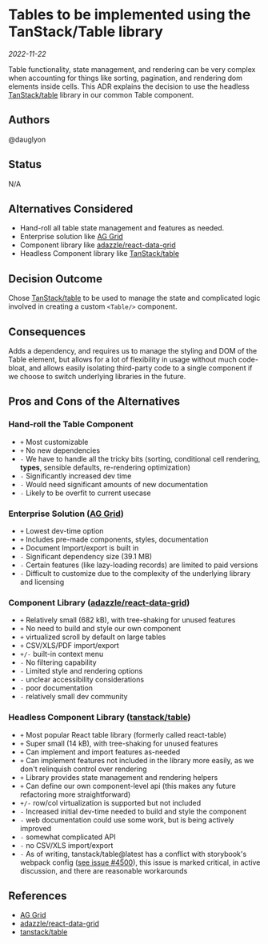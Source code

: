 <!-- Short descriptive title -->

# Tables to be implemented using the TanStack/Table library

<!-- Date -->

_2022-11-22_

<!-- Summary -->

Table functionality, state management, and rendering can be very complex when
accounting for things like sorting, pagination, and rendering dom elements
inside cells. This ADR explains the decision to use the headless
[TanStack/table][] library in our common Table component.

## Authors <!-- GitHub Username(s) -->

@dauglyon

## Status <!-- Status of this ADR -->

N/A

## Alternatives Considered <!-- Short list of considered alternatives, should include the chosen path -->

- Hand-roll all table state management and features as needed.
- Enterprise solution like [AG Grid][]
- Component library like [adazzle/react-data-grid][]
- Headless Component library like [TanStack/table][]

## Decision Outcome <!-- Summary of the decision -->

Chose [TanStack/table][] to be used to manage the state and complicated logic
involved in creating a custom `<Table/>` component.

## Consequences <!-- Summary of the decision -->

Adds a dependency, and requires us to manage the styling and DOM of the Table
element, but allows for a lot of flexibility in usage without much code-bloat,
and allows easily isolating third-party code to a single component if we choose
to switch underlying libraries in the future.

## Pros and Cons of the Alternatives <!-- List Pros/Cons of each considered alternative -->

### Hand-roll the Table Component

- `+` Most customizable
- `+` No new dependencies
- `-` We have to handle all the tricky bits (sorting, conditional cell
  rendering, **types**, sensible defaults, re-rendering optimization)
- `-` Significantly increased dev time
- `-` Would need significant amounts of new documentation
- `-` Likely to be overfit to current usecase

### Enterprise Solution ([AG Grid][])

- `+` Lowest dev-time option
- `+` Includes pre-made components, styles, documentation
- `+` Document Import/export is built in
- `-` Significant dependency size (39.1 MB)
- `-` Certain features (like lazy-loading records) are limited to paid versions
- `-` Difficult to customize due to the complexity of the underlying library and
  licensing

### Component Library ([adazzle/react-data-grid][])

- `+` Relatively small (682 kB), with tree-shaking for unused features
- `+` No need to build and style our own component
- `+` virtualized scroll by default on large tables
- `+` CSV/XLS/PDF import/export
- `+/-` built-in context menu
- `-` No filtering capability
- `-` Limited style and rendering options
- `-` unclear accessibility considerations
- `-` poor documentation
- `-` relatively small dev community

### Headless Component Library ([tanstack/table][])

- `+` Most popular React table library (formerly called react-table)
- `+` Super small (14 kB), with tree-shaking for unused features
- `+` Can implement and import features as-needed
- `+` Can implement features not included in the library more easily, as we
  don't relinquish control over rendering
- `+` Library provides state management and rendering helpers
- `+` Can define our own component-level api (this makes any future refactoring
  more straightforward)
- `+/-` row/col virtualization is supported but not included
- `-` Increased initial dev-time needed to build and style the component
- `-` web documentation could use some work, but is being actively improved
- `-` somewhat complicated API
- `-` no CSV/XLS import/export
- `-` As of writing, tanstack/table@latest has a conflict with storybook's
  webpack config
  ([see issue #4500](https://github.com/TanStack/table/issues/4500)), this issue
  is marked critical, in active discussion, and there are reasonable workarounds

## References <!-- List any relevant resources about the ADR, consider using footnotes as below where useful -->

- [AG Grid][]
- [adazzle/react-data-grid][]
- [tanstack/table][]

[ag grid]: https://www.ag-grid.com/
[adazzle/react-data-grid]: https://github.com/adazzle/react-data-grid
[tanstack/table]: https://github.com/TanStack/table
